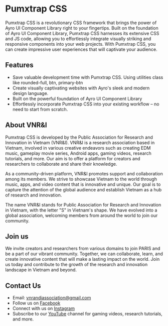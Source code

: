 # Pumxtrap CSS

Pumxtrap CSS is a revolutionary CSS framework that brings the power of Ayro UI Component Library right to your fingertips. Built on the foundation of Ayro UI Component Library, Pumxtrap CSS harnesses its extensive CSS and JS code, allowing you to effortlessly integrate visually striking and responsive components into your web projects. With Pumxtrap CSS, you can create impressive user experiences that will captivate your audience.

## Features

- Save valuable development time with Pumxtrap CSS. Using utilities class like rounded-full, btn, primary-btn
- Create visually captivating websites with Ayro's sleek and modern design language.
- Built on the powerful foundation of Ayro UI Component Library
- Effortlessly incorporate Pumxtrap CSS into your existing workflow – no need to start from scratch.

## About VNR&I

Pumxtrap CSS is developed by the Public Association for Research and Innovation in Vietnam (VNR&I). VNR&I is a research association based in Vietnam, involved in various creative endeavors such as creating EDM music, gameplay movie series, Android apps, gaming videos, research tutorials, and more. Our aim is to offer a platform for creators and researchers to collaborate and share their knowledge.

As a community-driven platform, VNR&I promotes support and collaboration among its members. We strive to showcase Vietnam to the world through music, apps, and video content that is innovative and unique. Our goal is to capture the attention of the global audience and establish Vietnam as a hub of research and innovation.

The name VNR&I stands for Public Association for Research and Innovation in Vietnam, with the letter "S" in Vietnam's shape. We have evolved into a global association, welcoming members from around the world to join our community.

## Join us

We invite creators and researchers from various domains to join PARIS and be a part of our vibrant community. Together, we can collaborate, learn, and create innovative content that will make a lasting impact on the world. Join us today and contribute to the growth of the research and innovation landscape in Vietnam and beyond.

## Contact Us
- Email: [vnrandiassociation@gmail.com](paristheassociations1@gmail.com)
- Follow us on [Facebook](https://m.facebook.com/groups/2036010479932070/?ref=sharehttps://m.facebook.com/groups/2036010479932070/?ref%3Dshare&exp=8ce3&mibextid=S66gvF)
- Connect with us on [Instagram](https://www.instagram.com/paráitheassociations)
- Subscribe to our [YouTube](https://youtube.com/@paristheassociation?feature=sharea) channel for gaming videos, research tutorials, and more.
